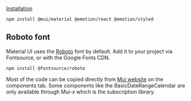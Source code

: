 
[Installation](https://mui.com/material-ui/getting-started/installation/)
```
npm install @mui/material @emotion/react @emotion/styled
```

## Roboto font[](https://mui.com/material-ui/getting-started/installation/#roboto-font)

Material UI uses the [Roboto](https://fonts.google.com/specimen/Roboto) font by default. Add it to your project via Fontsource, or with the Google Fonts CDN.
```
npm install @fontsource/roboto
```

Most of the code can be copied directly from  [Mui website](https://mui.com/material-ui/getting-started/) on the components tab. Some components like the BasicDateRangeCalendar are only available through Mui-x which is the subscription library.